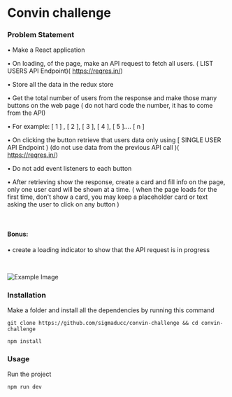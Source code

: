 # Convin challenge

### Problem Statement

• Make a React application

• On loading, of the page, make an API request to fetch all users. ( LIST USERS API Endpoint)( https://reqres.in/)

• Store all the data in the redux store

• Get the total number of users from the response and make those many buttons on the web page ( do not hard code the number, it has to come from the API)

• For example: [ 1 ] , [ 2 ], [ 3 ], [ 4 ], [ 5 ].... [ n ]

• On clicking the button retrieve that users data only using [ SINGLE USER API Endpoint ) (do not use data from the previous API call )( https://reqres.in/)

• Do not add event listeners to each button

• After retrieving show the response, create a card and fill info on the page, only one user card will be shown at a time. ( when the page loads for the first time, don't show a card,
you may keep a placeholder card or text asking the user to click on any button )

<br/>

#### Bonus:

• create a loading indicator to show that the API request is in progress

<br/>

![Example Image](https://media.discordapp.net/attachments/763396882793758731/986454364686254081/unknown.png)

### Installation

Make a folder and install all the dependencies by running this command

```
git clone https://github.com/sigmaducc/convin-challenge && cd convin-challenge

npm install
```

### Usage

Run the project

```
npm run dev
```
